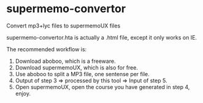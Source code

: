 supermemo-convertor
===================

Convert mp3+lyc files to supermemoUX files

supermemo-convertor.hta is actually a .html file, except it only works on IE.

The recommended workflow is:
1. Download aboboo, which is a freeware.
2. Download supermemoUX, which is also for free.
3. Use aboboo to split a MP3 file, one sentense per file.
4. Output of step 3 => processed by this tool => Input of step 5.
5. Open supermemoUX, open the course you have generated in step 4, enjoy.

